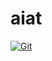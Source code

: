 # aiat

[![Git](https://app.soluble.cloud/api/v1/public/badges/50889fc7-7390-40bd-8182-f48380c11d37.svg?orgId=604336610407)](https://app.soluble.cloud/repos/details/github.com/jefferyfry/aiat?orgId=604336610407)  


